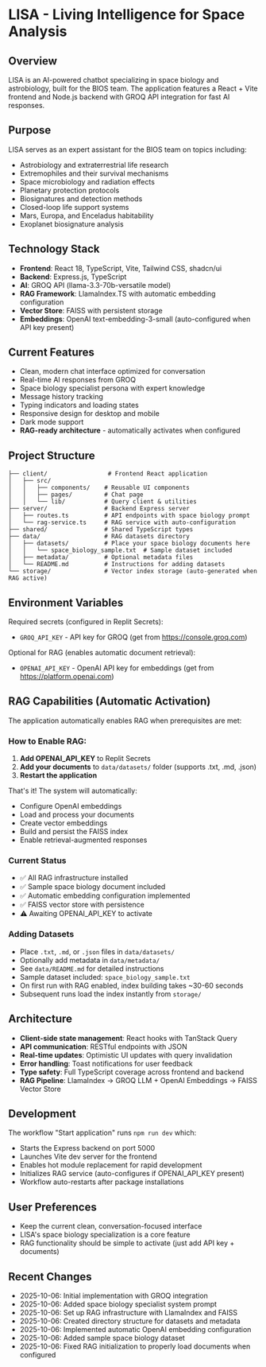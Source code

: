 # LISA - Living Intelligence for Space Analysis

## Overview
LISA is an AI-powered chatbot specializing in space biology and astrobiology, built for the BIOS team. The application features a React + Vite frontend and Node.js backend with GROQ API integration for fast AI responses.

## Purpose
LISA serves as an expert assistant for the BIOS team on topics including:
- Astrobiology and extraterrestrial life research
- Extremophiles and their survival mechanisms
- Space microbiology and radiation effects
- Planetary protection protocols
- Biosignatures and detection methods
- Closed-loop life support systems
- Mars, Europa, and Enceladus habitability
- Exoplanet biosignature analysis

## Technology Stack
- **Frontend**: React 18, TypeScript, Vite, Tailwind CSS, shadcn/ui
- **Backend**: Express.js, TypeScript
- **AI**: GROQ API (llama-3.3-70b-versatile model)
- **RAG Framework**: LlamaIndex.TS with automatic embedding configuration
- **Vector Store**: FAISS with persistent storage
- **Embeddings**: OpenAI text-embedding-3-small (auto-configured when API key present)

## Current Features
- Clean, modern chat interface optimized for conversation
- Real-time AI responses from GROQ
- Space biology specialist persona with expert knowledge
- Message history tracking
- Typing indicators and loading states
- Responsive design for desktop and mobile
- Dark mode support
- **RAG-ready architecture** - automatically activates when configured

## Project Structure
```
├── client/                 # Frontend React application
│   ├── src/
│   │   ├── components/    # Reusable UI components
│   │   ├── pages/         # Chat page
│   │   └── lib/           # Query client & utilities
├── server/                # Backend Express server
│   ├── routes.ts          # API endpoints with space biology prompt
│   └── rag-service.ts     # RAG service with auto-configuration
├── shared/                # Shared TypeScript types
├── data/                  # RAG datasets directory
│   ├── datasets/          # Place your space biology documents here
│   │   └── space_biology_sample.txt  # Sample dataset included
│   ├── metadata/          # Optional metadata files
│   └── README.md          # Instructions for adding datasets
└── storage/               # Vector index storage (auto-generated when RAG active)
```

## Environment Variables
Required secrets (configured in Replit Secrets):
- `GROQ_API_KEY` - API key for GROQ (get from https://console.groq.com)

Optional for RAG (enables automatic document retrieval):
- `OPENAI_API_KEY` - OpenAI API key for embeddings (get from https://platform.openai.com)

## RAG Capabilities (Automatic Activation)
The application automatically enables RAG when prerequisites are met:

### How to Enable RAG:
1. **Add OPENAI_API_KEY** to Replit Secrets
2. **Add your documents** to `data/datasets/` folder (supports .txt, .md, .json)
3. **Restart the application**

That's it! The system will automatically:
- Configure OpenAI embeddings
- Load and process your documents
- Create vector embeddings
- Build and persist the FAISS index
- Enable retrieval-augmented responses

### Current Status
- ✅ All RAG infrastructure installed
- ✅ Sample space biology document included
- ✅ Automatic embedding configuration implemented
- ✅ FAISS vector store with persistence
- ⚠️  Awaiting OPENAI_API_KEY to activate

### Adding Datasets
- Place `.txt`, `.md`, or `.json` files in `data/datasets/`
- Optionally add metadata in `data/metadata/`
- See `data/README.md` for detailed instructions
- Sample dataset included: `space_biology_sample.txt`
- On first run with RAG enabled, index building takes ~30-60 seconds
- Subsequent runs load the index instantly from `storage/`

## Architecture
- **Client-side state management**: React hooks with TanStack Query
- **API communication**: RESTful endpoints with JSON
- **Real-time updates**: Optimistic UI updates with query invalidation
- **Error handling**: Toast notifications for user feedback
- **Type safety**: Full TypeScript coverage across frontend and backend
- **RAG Pipeline**: LlamaIndex → GROQ LLM + OpenAI Embeddings → FAISS Vector Store

## Development
The workflow "Start application" runs `npm run dev` which:
- Starts the Express backend on port 5000
- Launches Vite dev server for the frontend
- Enables hot module replacement for rapid development
- Initializes RAG service (auto-configures if OPENAI_API_KEY present)
- Workflow auto-restarts after package installations

## User Preferences
- Keep the current clean, conversation-focused interface
- LISA's space biology specialization is a core feature
- RAG functionality should be simple to activate (just add API key + documents)

## Recent Changes
- 2025-10-06: Initial implementation with GROQ integration
- 2025-10-06: Added space biology specialist system prompt
- 2025-10-06: Set up RAG infrastructure with LlamaIndex and FAISS
- 2025-10-06: Created directory structure for datasets and metadata
- 2025-10-06: Implemented automatic OpenAI embedding configuration
- 2025-10-06: Added sample space biology dataset
- 2025-10-06: Fixed RAG initialization to properly load documents when configured
